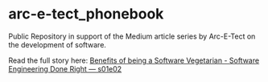 # arc-e-tect_phonebook
Public Repository in support of the Medium article series by Arc-E-Tect on the development of software.

Read the full story here: [Benefits of being a Software Vegetarian - Software Engineering Done Right — s01e02](https://medium.com/@Arc_E_Tect/software-engineering-done-right-ad1f194a5f3b)
